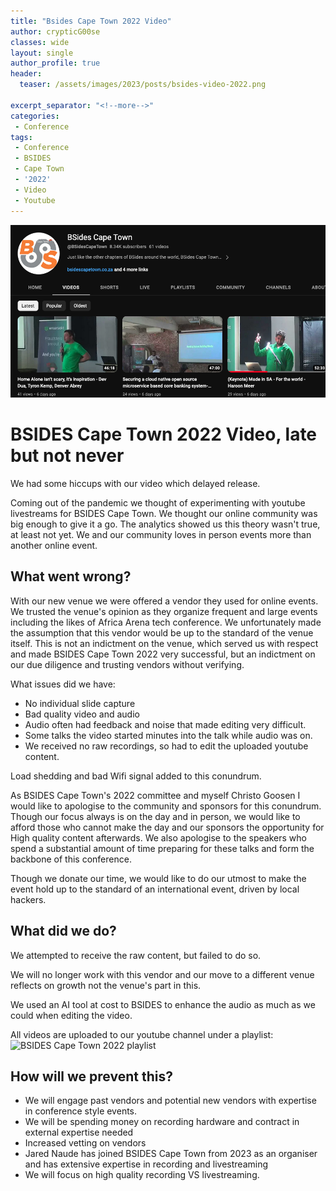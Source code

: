 ```yaml
---
title: "Bsides Cape Town 2022 Video"
author: crypticG00se
classes: wide
layout: single
author_profile: true
header:
  teaser: /assets/images/2023/posts/bsides-video-2022.png

excerpt_separator: "<!--more-->"
categories:
 - Conference
tags:
 - Conference
 - BSIDES
 - Cape Town
 - '2022'
 - Video
 - Youtube
---
```


![BSIDES Cape Town youtube channel](/assets/images/2023/posts/bsides-video-2022.png)

# BSIDES Cape Town 2022 Video, late but not never

We had some hiccups with our video which delayed release.

Coming out of the pandemic we thought of experimenting with youtube livestreams for BSIDES Cape Town. 
We thought our online community was big enough to give it a go. The analytics showed us this theory wasn't true, at least 
not yet. We and our community loves in person events more than another online event. 

## What went wrong?
With our new venue we were offered a vendor they used for online events. We trusted the venue's opinion as they organize 
frequent and large events including the likes of Africa Arena tech conference. We unfortunately made the assumption that
this vendor would be up to the standard of the venue itself. This is not an indictment on the venue, which served us with respect
and made BSIDES Cape Town 2022 very successful, but an indictment on our due diligence and trusting vendors without verifying.

What issues did we have:
* No individual slide capture
* Bad quality video and audio
* Audio often had feedback and noise that made editing very difficult.
* Some talks the video started minutes into the talk while audio was on.
* We received no raw recordings, so had to edit the uploaded youtube content.

Load shedding and bad Wifi signal added  to this conundrum.

As BSIDES Cape Town's 2022 committee and myself Christo Goosen I would like to apologise to the community and sponsors
for this conundrum. Though our focus always is on the day and in person, we would like to afford those who cannot make the day
and our sponsors the opportunity for High quality content afterwards. We also apologise to the speakers who spend a substantial
amount of time preparing for these talks and form the backbone of this conference.

Though we donate our time, we would like to do our utmost to make the event hold up to the standard of an international 
event, driven by local hackers. 

## What did we do?
We attempted to receive the raw content, but failed to do so. 

We will no longer work with this vendor and our move to a different venue reflects on growth not the venue's part in this.

We used an AI tool at cost to BSIDES to enhance the audio as much as we could when editing the video. 

All videos are uploaded to our youtube channel under a playlist: ![BSIDES Cape Town 2022 playlist](https://www.youtube.com/watch?v=3SkfvR4Te20&list=PLeJhV5rPwpkPcAz6o14oj1u2no_2AYKMm)

## How will we prevent this?
* We will engage past vendors and potential new vendors with expertise in conference style events.
* We will be spending money on recording hardware and contract in external expertise needed
* Increased vetting on vendors
* Jared Naude has joined BSIDES Cape Town from 2023 as an organiser and has extensive expertise in recording and livestreaming
* We will focus on high quality recording VS livestreaming. 
